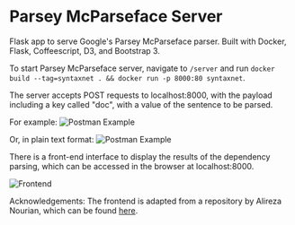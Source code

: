 # Parsey McParseface Server
Flask app to serve Google's Parsey McParseface parser. Built with Docker, Flask, Coffeescript, D3, and Bootstrap 3. 

To start Parsey McParseface server, navigate to `/server` and run `docker build --tag=syntaxnet . && docker run -p 8000:80 syntaxnet`.

The server accepts POST requests to localhost:8000, with the payload including a key called "doc", with a value of the sentence to be parsed.

For example:
![Postman Example](https://github.com/kevinl94303/syntaxnet-server/blob/master/static-assets/request.png?raw=true "Postman Example")

Or, in plain text format:
![Postman Example](https://github.com/kevinl94303/syntaxnet-server/blob/master/static-assets/request-raw.png?raw=true "Postman Example")

There is a front-end interface to display the results of the dependency parsing, which can be accessed in the browser at localhost:8000. 

![Frontend](https://github.com/kevinl94303/syntaxnet-server/blob/master/static-assets/frontend.png?raw=true "Frontend Interface")

Acknowledgements:
The frontend is adapted from a repository by Alireza Nourian, which can be found [here](https://github.com/sobhe/dependency-parse-tree/tree/gh-pages). 
